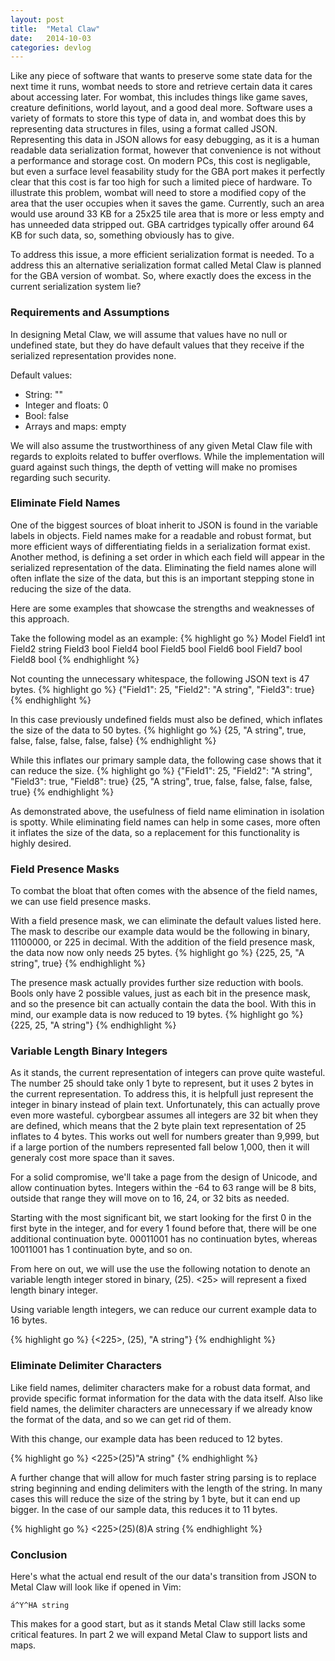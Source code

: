 ```yaml
---
layout: post
title:  "Metal Claw"
date:   2014-10-03
categories: devlog
---
```


Like any piece of software that wants to preserve some state data for the next time it runs, wombat needs to store and retrieve certain data it cares about accessing later. For wombat, this includes things like game saves, creature definitions, world layout, and a good deal more. Software uses a variety of formats to store this type of data in, and wombat does this by representing data structures in files, using a format called JSON. Representing this data in JSON allows for easy debugging, as it is a human readable data serialization format, however that convenience is not without a performance and storage cost. On modern PCs, this cost is negligable, but even a surface level feasability study for the GBA port makes it perfectly clear that this cost is far too high for such a limited piece of hardware. To illustrate this problem, wombat will need to store a modified copy of the area that the user occupies when it saves the game. Currently, such an area would use around 33 KB for a 25x25 tile area that is more or less empty and has unneeded data stripped out. GBA cartridges typically offer around 64 KB for such data, so, something obviously has to give.

To address this issue, a more efficient serialization format is needed. To a address this an alternative serialization format called Metal Claw is planned for the GBA version of wombat. So, where exactly does the excess in the current serialization system lie?

### Requirements and Assumptions
In designing Metal Claw, we will assume that values have no null or undefined state, but they do have default values that they receive if the serialized representation provides none.

Default values:

* String: ""
* Integer and floats: 0
* Bool: false
* Arrays and maps: empty

We will also assume the trustworthiness of any given Metal Claw file with regards to exploits related to buffer overflows. While the implementation will guard against such things, the depth of vetting will make no promises regarding such security.

### Eliminate Field Names
One of the biggest sources of bloat inherit to JSON is found in the variable labels in objects. Field names make for a readable and robust format, but more efficient ways of differentiating fields in a serialization format exist. Another method, is defining a set order in which each field will appear in the serialized representation of the data. Eliminating the field names alone will often inflate the size of the data, but this is an important stepping stone in reducing the size of the data.

Here are some examples that showcase the strengths and weaknesses of this approach.

Take the following model as an example:
{% highlight go %}
Model
	Field1 int
	Field2 string
	Field3 bool
	Field4 bool
	Field5 bool
	Field6 bool
	Field7 bool
	Field8 bool
{% endhighlight %}


Not counting the unnecessary whitespace, the following JSON text is 47 bytes.
{% highlight go %}
{"Field1": 25, "Field2": "A string", "Field3": true}
{% endhighlight %}


In this case previously undefined fields must also be defined, which inflates the size of the data to 50 bytes.
{% highlight go %}
{25, "A string", true, false, false, false, false, false}
{% endhighlight %}

While this inflates our primary sample data, the following case shows that it can reduce the size.
{% highlight go %}
{"Field1": 25, "Field2": "A string", "Field3": true, "Field8": true}
{25, "A string", true, false, false, false, false, true}
{% endhighlight %}

As demonstrated above, the usefulness of field name elimination in isolation is spotty. While eliminating field names can help in some cases, more often it inflates the size of the data, so a replacement for this functionality is highly desired.

### Field Presence Masks
To combat the bloat that often comes with the absence of the field names, we can use field presence masks.

With a field presence mask, we can eliminate the default values listed here. The mask to describe our example data would be the following in binary, 11100000, or 225 in decimal. With the addition of the field presence mask, the data now now only needs 25 bytes.
{% highlight go %}
{225, 25, "A string", true}
{% endhighlight %}

The presence mask actually provides further size reduction with bools. Bools only have 2 possible values, just as each bit in the presence mask, and so the presence bit can actually contain the data the bool. With this in mind, our example data is now reduced to 19 bytes.
{% highlight go %}
{225, 25, "A string"}
{% endhighlight %}

### Variable Length Binary Integers
As it stands, the current representation of integers can prove quite wasteful. The number 25 should take only 1 byte to represent, but it uses 2 bytes in the current representation. To address this, it is helpfull just represent the integer in binary instead of plain text. Unfortunately, this can actually prove even more wasteful. cyborgbear assumes all integers are 32 bit when they are defined, which means that the 2 byte plain text representation of 25 inflates to 4 bytes. This works out well for numbers greater than 9,999, but if a large portion of the numbers represented fall below 1,000, then it will generaly cost more space than it saves.

For a solid compromise, we'll take a page from the design of Unicode, and allow continuation bytes. Integers within the -64 to 63 range will be 8 bits, outside that range they will move on to 16, 24, or 32 bits as needed.

Starting with the most significant bit, we start looking for the first 0 in the first byte in the integer, and for every 1 found before that, there will be one additional continuation byte. 00011001 has no continuation bytes, whereas 10011001 has 1 continuation byte, and so on.

From here on out, we will use the use the following notation to denote an variable length integer stored in binary, (25). <25> will represent a fixed length binary integer.

Using variable length integers, we can reduce our current example data to 16 bytes.

{% highlight go %}
{<225>, (25), "A string"}
{% endhighlight %}

### Eliminate Delimiter Characters
Like field names, delimiter characters make for a robust data format, and provide specific format information for the data with the data itself. Also like field names, the delimiter characters are unnecessary if we already know the format of the data, and so we can get rid of them.

With this change, our example data has been reduced to 12 bytes.

{% highlight go %}
<225>(25)"A string"
{% endhighlight %}

A further change that will allow for much faster string parsing is to replace string beginning and ending delimiters with the length of the string. In many cases this will reduce the size of the string by 1 byte, but it can end up bigger. In the case of our sample data, this reduces it to 11 bytes.

{% highlight go %}
<225>(25)(8)A string
{% endhighlight %}

### Conclusion
Here's what the actual end result of the our data's transition from JSON to Metal Claw will look like if opened in Vim:
```
á^Y^HA string
```

This makes for a good start, but as it stands Metal Claw still lacks some critical features. In part 2 we will expand Metal Claw to support lists and maps.

